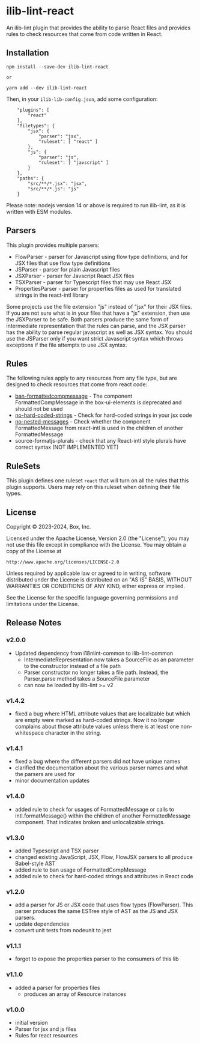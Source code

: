 # ilib-lint-react

An ilib-lint plugin that provides the ability to parse React files and
provides rules to check resources that come from code written in React.

## Installation

```
npm install --save-dev ilib-lint-react

or

yarn add --dev ilib-lint-react
```

Then, in your `ilib-lib-config.json`, add some configuration:

```
    "plugins": [
        "react"
    ],
    "filetypes": {
        "jsx": {
            "parser": "jsx",
            "ruleset": [ "react" ]
        },
        "js": {
            "parser": "js",
            "ruleset": [ "javscript" ]
        }
    },
    "paths": {
        "src/**/*.jsx": "jsx",
        "src/**/*.js": "js"
    }
```

Please note: nodejs version 14 or above is required to run ilib-lint, as it
is written with ESM modules.

## Parsers

This plugin provides multiple parsers:

- FlowParser - parser for Javascript using flow type definitions, and for
JSX files that use flow type definitions
- JSParser - parser for plain Javascript files
- JSXParser - parser for Javscript React JSX files
- TSXParser - parser for Typescript files that may use React JSX
- PropertiesParser - parser for properties files as used for translated
  strings in the react-intl library

Some projects use the file extension "js" instead of "jsx" for their JSX
files. If you are not sure what is in your files that have a "js" extension,
then use the JSXParser to be safe. Both parsers produce the same form of
intermediate representation that the rules can parse, and the JSX parser
has the ability to parse regular javascript as well as JSX syntax. You
should use the JSParser only if you want strict Javascript syntax which
throws exceptions if the file attempts to use JSX syntax.

## Rules

The following rules apply to any resources from any file type, but are
designed to check resources that come from react code:

- [ban-formattedcompmessage](./docs/ban-formattedcompmessage.md) - The component
  FormattedCompMessage in the box-ui-elements is deprecated and should not be used
- [no-hard-coded-strings](./docs/no-hard-coded-strings.md) - Check for hard-coded
  strings in your jsx code
- [no-nested-messages](./docs/no-nested-messages.md) - Check whether the
  component FormattedMessage from react-intl is used in the children of another
  FormattedMessage
- source-formatjs-plurals - check that any React-intl style plurals have
  correct syntax (NOT IMPLEMENTED YET)

## RuleSets

This plugin defines one ruleset `react` that will turn on all the rules
that this plugin supports. Users may rely on this ruleset when defining their
file types.

## License

Copyright © 2023-2024, Box, Inc.

Licensed under the Apache License, Version 2.0 (the "License");
you may not use this file except in compliance with the License.
You may obtain a copy of the License at

    http://www.apache.org/licenses/LICENSE-2.0

Unless required by applicable law or agreed to in writing, software
distributed under the License is distributed on an "AS IS" BASIS,
WITHOUT WARRANTIES OR CONDITIONS OF ANY KIND, either express or implied.

See the License for the specific language governing permissions and
limitations under the License.

## Release Notes

### v2.0.0

- Updated dependency from i18nlint-common to ilib-lint-common
    - IntermediateRepresentation now takes a SourceFile as an
      parameter to the constructor instead of a file path
    - Parser constructor no longer takes a file path. Instead,
      the Parser.parse method takes a SourceFile parameter
    - can now be loaded by ilib-lint >= v2

### v1.4.2

- fixed a bug where HTML attribute values that are localizable but which
  are empty were marked as hard-coded strings. Now it no longer complains
  about those attribute values unless there is at least one non-whitespace
  character in the string.

### v1.4.1

- fixed a bug where the different parsers did not have unique names
- clarified the documentation about the various parser names and what the
  parsers are used for
- minor documentation updates

### v1.4.0

- added rule to check for usages of FormattedMessage or calls to intl.formatMessage()
  within the children of another FormattedMessage component. That indicates broken
  and unlocalizable strings.

### v1.3.0
- added Typescript and TSX parser
- changed existing JavaScript, JSX, Flow, FlowJSX parsers to all produce Babel-style AST
- added rule to ban usage of FormattedCompMessage
- added rule to check for hard-coded strings and attributes in React code

### v1.2.0

- add a parser for JS or JSX code that uses flow types (FlowParser).
  This parser produces the same ESTree style of AST as the JS and
  JSX parsers.
- update dependencies
- convert unit tests from nodeunit to jest

### v1.1.1

- forgot to expose the properties parser to the consumers of this lib

### v1.1.0

- added a parser for properties files
    - produces an array of Resource instances

### v1.0.0

- initial version
- Parser for jsx and js files
- Rules for react resources
